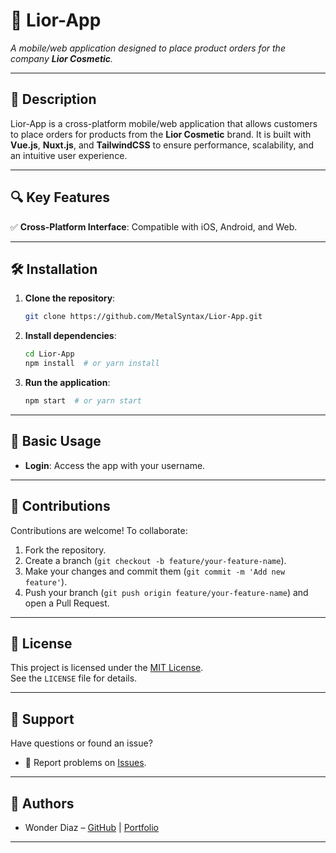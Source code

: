 # 🚀 Lior-App  
*A mobile/web application designed to place product orders for the company **Lior Cosmetic**.*

---

## 📝 Description  
Lior-App is a cross-platform mobile/web application that allows customers to place orders for products from the **Lior Cosmetic** brand. It is built with **Vue.js**, **Nuxt.js**, and **TailwindCSS** to ensure performance, scalability, and an intuitive user experience.

---

## 🔍 Key Features  
✅ **Cross-Platform Interface**: Compatible with iOS, Android, and Web.  

---

## 🛠️ Installation  
1. **Clone the repository**:  
   ```bash
   git clone https://github.com/MetalSyntax/Lior-App.git
   ```
2. **Install dependencies**:  
   ```bash
   cd Lior-App
   npm install  # or yarn install
   ```
3. **Run the application**:  
   ```bash
   npm start  # or yarn start
   ```

---

## 🧪 Basic Usage  
- **Login**: Access the app with your username.  

---

## 🤝 Contributions  
Contributions are welcome! To collaborate:  
1. Fork the repository.  
2. Create a branch (`git checkout -b feature/your-feature-name`).  
3. Make your changes and commit them (`git commit -m 'Add new feature'`).  
4. Push your branch (`git push origin feature/your-feature-name`) and open a Pull Request.  

---

## 📄 License  
This project is licensed under the [MIT License](LICENSE).  
See the `LICENSE` file for details.

---

## 💬 Support  
Have questions or found an issue?  
- 🐛 Report problems on [Issues](https://github.com/MetalSyntax/Lior-App/issues).  

---

## 👥 Authors  
- Wonder Diaz – [GitHub](https://github.com/MetalSyntax) | [Portfolio](https://metalsyntax.vercel.app/)  

---